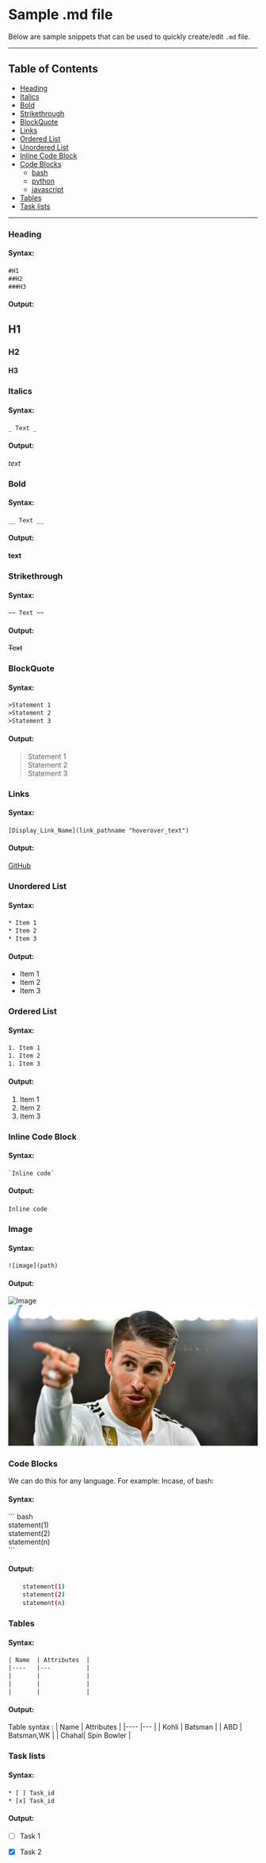 <!-- 
Headings
Extended this comment over multi lines
 -->

# Sample .md file

Below are sample snippets that can be used to quickly create/edit `.md` file.

---

## Table of Contents
* [Heading](#heading)
* [Italics](#italics)
* [Bold](#bold)
* [Strikethrough](#strikethrough)
* [BlockQuote](#blockquote)
* [Links](#links)
* [Ordered List](#ordered-list)
* [Unordered List](#unordered-list)
* [Inline Code Block](#inline-code-block)
* [Code Blocks](#code-blocks)
    * [bash](#bash)
    * [python](#python)
    * [javascript](#javascript) 
* [Tables](#tables)
* [Task lists](#task-lists)

---


### Heading
#### Syntax: 
```
#H1
##H2
###H3
```
#### Output:
## H1
### H2
#### H3


### Italics
#### Syntax:
```
_ Text _
```
#### Output:
_text_


### Bold
#### Syntax:
```
__ Text __
```
#### Output:
__text__


### Strikethrough
#### Syntax:
```
~~ Text ~~
```
#### Output:
~~Text~~


### BlockQuote
#### Syntax:
```
>Statement 1
>Statement 2
>Statement 3
```
#### Output:
>Statement 1 \
>Statement 2 \
>Statement 3


### Links
#### Syntax:
```
[Display_Link_Name](link_pathname "hoverover_text")
```
#### Output:
[GitHub](https://github.com/KaranVyas "GitHub profile for Karan Vyas")


### Unordered List
#### Syntax:
```
* Item 1
* Item 2
* Item 3
```
#### Output:
* Item 1
* Item 2
* Item 3


### Ordered List
#### Syntax:
```
1. Item 1
1. Item 2
1. Item 3
```
#### Output:
1. Item 1
1. Item 2
1. Item 3


### Inline Code Block
#### Syntax:
```
`Inline code`
```
#### Output:
`Inline code`


### Image
#### Syntax:
```
![image](path)
```
#### Output:
![Image][1]
![Image][2]


### Code Blocks

We can do this for any language. For example: Incase, of bash:

#### Syntax:
\```
bash \
    statement(1) \
    statement(2) \
    statement(n) \
\```
#### Output:
```bash 
    statement(1)
    statement(2)
    statement(n)
```    


### Tables
#### Syntax:
```
| Name  | Attributes  |
|----   |---          |
|       |             |
|       |             |
|       |             |
```
#### Output:
Table syntax : 
| Name  | Attributes  |
|----   |---          |
| Kohli | Batsman         |
|  ABD  | Batsman,WK      |
| Chahal| Spin Bowler     |


### Task lists
#### Syntax:
```
* [ ] Task_id 
* [x] Task_id
```
#### Output:
* [ ] Task 1
* [x] Task 2  


<!---
If it's a URL/path, please ensure we only reference them in documentation while we keep stacking them below.
--->
[1]: https://logos-download.com/wp-content/uploads/2020/06/Boston_University_Logo_text.png
[2]: Image/ramos.jpg
